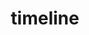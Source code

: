 ---
title: timeline
permalink: /docs/StandardLibrary#timeline
parent: Standard Library
has_children: false
nav_order: 30
---